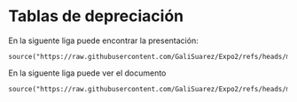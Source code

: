 # Tablas de depreciación 

En la siguente liga puede encontrar la presentación:
```
source("https://raw.githubusercontent.com/GaliSuarez/Expo2/refs/heads/main/DEPRECIACI%C3%93N.qmd")
```
En la siguente liga puede ver el documento

```
source("https://raw.githubusercontent.com/GaliSuarez/Expo2/refs/heads/main/DEPRECIACION.html")
```
